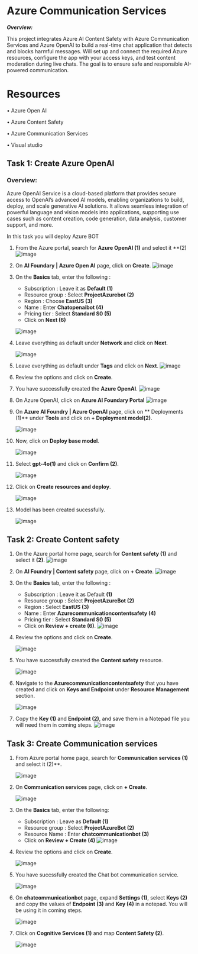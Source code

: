 # Azure Communication Services

***Overview:***

This project integrates Azure AI Content Safety with Azure Communication Services and Azure OpenAI to build a real-time chat application that detects and blocks harmful messages. Will set up and connect the required Azure resources, configure the app with your access keys, and test content moderation during live chats. The goal is to ensure safe and responsible AI-powered communication.

# Resources

•	Azure Open AI

•	Azure Content Safety

•	Azure Communication Services

•	Visual studio


## Task 1: Create Azure OpenAI

### Overview:

Azure OpenAI Service is a cloud-based platform that provides secure access to OpenAI’s advanced AI models, enabling organizations to build, deploy, and scale generative AI solutions. It allows seamless integration of powerful language and vision models into applications, supporting use cases such as content creation, code generation, data analysis, customer support, and more.

In this task you will deploy Azure BOT

1.	From the Azure portal, search for **Azure OpenAI (1)** and select it **(2)
   ![image](https://github.com/user-attachments/assets/0f94a2ea-fced-473c-ae62-ad2eab6a1820)


2. On **AI Foundary | Azure Open AI** page, click on **Create**.
   ![image](https://github.com/user-attachments/assets/d0c280ca-7d27-4337-954f-02f8f60c220c)


4. On the **Basics** tab, enter the following :
   - Subscription : Leave it as **Default (1)**
   - Resource group : Select **ProjectAzurebot (2)**
   - Region : Choose **EastUS (3)**
   - Name : Enter **Chatopenaibot (4)**
   - Pricing tier : Select **Standard S0 (5)**
   - Click on **Next (6)**
   
   ![image](https://github.com/user-attachments/assets/0b96e504-47f6-4a78-bddc-2bf3cb36a8ea)

5. Leave everything as default under **Network** and click on **Next**.

   ![image](https://github.com/user-attachments/assets/3fc98831-3bc6-4842-94be-737518d24a4a)
6. Leave everything as default under **Tags** and click on **Next**.
   ![image](https://github.com/user-attachments/assets/d65dcfb9-5e3a-4afb-b4ac-c4596ffcac06)
7. Review the options and click on **Create**.

8. You have successfully created the **Azure OpenAI**.
   ![image](https://github.com/user-attachments/assets/c15ac5de-be84-4e2c-a963-ab62f605ef39)

9. On Azure OpenAI, click on **Azure AI Foundary Portal**
    ![image](https://github.com/user-attachments/assets/938efbef-49c8-4022-84e3-99eb0985ee10)

10. On **Azure AI Foundry | Azure OpenAI** page, click on ** Deployments (1)** under **Tools** and click on **+ Deployment model(2)**.
    
    ![image](https://github.com/user-attachments/assets/365e36a6-813d-4de7-a03e-3b0db721e006)

12. Now, click on **Deploy base model**.
    
    ![image](https://github.com/user-attachments/assets/54be1fdc-e9d2-4f63-a4da-9a26eea5d150)

14. Select **gpt-4o(1)** and click on **Confirm (2)**.
    
    ![image](https://github.com/user-attachments/assets/685920ac-c600-43e6-9931-fdef6bdc8aa7)

16. Click on **Create resources and deploy**.
    
    ![image](https://github.com/user-attachments/assets/fbe39890-5b24-4aa3-96eb-6e0adc902a6d)
    
18. Model has been created sucessfully.
    
    ![image](https://github.com/user-attachments/assets/9d060884-149b-44fe-a21f-00090210f1fa)


## Task 2: Create Content safety

1. On the Azure portal home page, search for **Content safety (1)** and select it **(2)**.
   ![image](https://github.com/user-attachments/assets/2a7b5a2a-4bab-4baa-bfac-3bba03a06ed6)

2. On **AI Foundry | Content safety** page, click on **+ Create**.
   ![image](https://github.com/user-attachments/assets/d615b51c-2f77-49cf-85ec-3b31c7fdbe40)

3. On the **Basics** tab, enter the following :
    - Subscription : Leave it as Default **(1)**
    - Resource group : Select **ProjectAzureBot (2)**
    - Region : Select **EastUS (3)**
    - Name : Enter **Azurecommunicationcontentsafety (4)**
    - Pricing tier : Select **Standard S0 (5)**
    - Click on **Review + create (6)**.
   ![image](https://github.com/user-attachments/assets/5ffc599e-f688-4936-b74f-380af8d642be)
 
4. Review the options and click on **Create**.
   
   ![image](https://github.com/user-attachments/assets/e995b707-3f6d-4c95-a821-81b1e4be1fba)

6. You have successfully created the **Content safety** resource.
   
   ![image](https://github.com/user-attachments/assets/f9b4ebd9-2c75-44ab-939b-4c45d96071db)

8. Navigate to the **Azurecommunicationcontentsafety** that you have created and click on **Keys and Endpoint** under **Resource Management** section.

   ![image](https://github.com/user-attachments/assets/089b596b-2df6-434e-981d-e6d7becceb19)

9. Copy the **Key (1)** and **Endpoint (2)**, and save them in a Notepad file you will need them in coming steps.
    ![image](https://github.com/user-attachments/assets/0f63a5fd-b226-4ee8-8805-3f0b8c2acf9c)


## Task 3: Create Communication services

1. From Azure portal home page, search for **Communication services (1)** and select it (2)**.
   
   ![image](https://github.com/user-attachments/assets/88827c7b-84ab-407b-a07f-d7573e1b8514)

2. On **Communication services** page, click on **+ Create**.

   ![image](https://github.com/user-attachments/assets/a653556c-c37f-45ed-ad70-9daf61c518fc)

3. On the **Basics** tab, enter the following:

   - Subscription : Leave as **Default (1)**
   - Resource group : Select **ProjectAzureBot (2)**
   - Resource Name : Enter **chatcommunicationbot (3)**
   - Click on **Review + Create (4)**
   ![image](https://github.com/user-attachments/assets/9dbf6977-d75c-4969-ad66-dafdc0684e46)

4. Review the options and click on **Create**.
   
   ![image](https://github.com/user-attachments/assets/70ba7c84-132b-47a9-a966-c6e71980bd2e)

6. You have succssfully created the Chat bot communication service.
   
   ![image](https://github.com/user-attachments/assets/d6b64594-d21d-48a0-ad97-3c60399bd980)

7. On **chatcommunicationbot** page, expand **Settings (1)**, select **Keys (2)** and copy the values of **Endpoint (3)** and **Key (4)** in a notepad. You will be using it in coming steps.

   ![image](https://github.com/user-attachments/assets/1512ceed-6499-48f5-9d2f-1b0dfd75c657)

8. Click on **Cognitive Services (1)** and  map **Content Safety (2)**.
   
   ![image](https://github.com/user-attachments/assets/39cce156-ebfc-441b-84f5-5c16816d3bb6)
